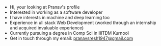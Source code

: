 - Hi, your looking at Pranav's profile
- Interested in working as a software developer
- I have interests in machine and deep learning too
- Experience in ull stack Web Development (worked through an internship and acquired invaluable experience)
- Currently pursuing a degree in Comp Sci in IIITDM Kurnool
- Get in touch through my email: pranavsresh1947@gmail.com

<!---
PranavNagaraji/PranavNagaraji is a ✨ special ✨ repository because its `README.md` (this file) appears on your GitHub profile.
You can click the Preview link to take a look at your changes.
--->
